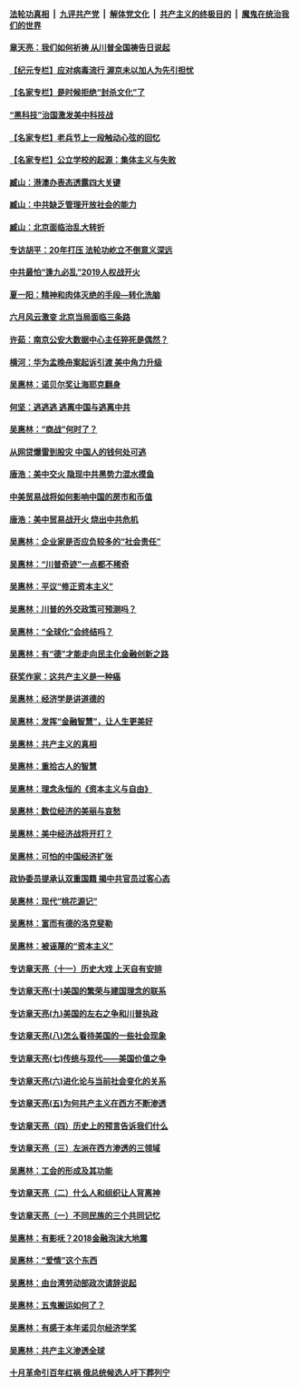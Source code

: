 ####  [法轮功真相](../../../../basic/blob/master/README.md?t=06201631) &nbsp;|&nbsp; [九评共产党](../../../../9ping.md/blob/master/README.md?t=06201631) &nbsp;|&nbsp; [解体党文化](../../../../jtdwh.md/blob/master/README.md?t=06201631)  &nbsp;|&nbsp; [共产主义的终极目的](../../../../gczydzjmd.md/blob/master/README.md?t=06201631) &nbsp;|&nbsp; [魔鬼在统治我们的世界](../../../../mgztzwmdsj.md/blob/master/README.md?t=06201631) 

#### [章天亮：我们如何祈祷 从川普全国祷告日说起](../pages/nsc423/n11944627.md?t=06201631) 

#### [【纪元专栏】应对病毒流行 渥京未以加人为先引担忧](../pages/nsc423/n11875714.md?t=06201631) 

#### [【名家专栏】是时候拒绝“封杀文化”了](../pages/nsc423/n11814093.md?t=06201631) 

#### [“黑科技”治国激发美中科技战](../pages/nsc423/n11638056.md?t=06201631) 

#### [【名家专栏】老兵节上一段触动心弦的回忆](../pages/nsc423/n11646016.md?t=06201631) 

#### [【名家专栏】公立学校的起源：集体主义与失败](../pages/nsc423/n11601833.md?t=06201631) 

#### [臧山：港澳办表态透露四大关键](../pages/nsc423/n11421628.md?t=06201631) 

#### [臧山：中共缺乏管理开放社会的能力](../pages/nsc423/n11407457.md?t=06201631) 

#### [臧山：北京面临治乱大转折](../pages/nsc423/n11406895.md?t=06201631) 

#### [专访胡平：20年打压 法轮功屹立不倒意义深远](../pages/nsc423/n11398800.md?t=06201631) 

#### [中共最怕“逢九必乱”2019人权战开火](../pages/nsc423/n11385248.md?t=06201631) 

#### [夏一阳：精神和肉体灭绝的手段—转化洗脑](../pages/nsc423/n11368250.md?t=06201631) 

#### [六月风云激变 北京当局面临三条路](../pages/nsc423/n11313668.md?t=06201631) 

#### [许茹：南京公安大数据中心主任猝死是偶然？](../pages/nsc423/n11064744.md?t=06201631) 

#### [横河：华为孟晚舟案起诉引渡 美中角力升级](../pages/nsc423/n11027230.md?t=06201631) 

#### [吴惠林：诺贝尔奖让海耶克翻身](../pages/nsc423/n10890049.md?t=06201631) 

#### [何坚：逃逃逃 逃离中国与逃离中共](../pages/nsc423/n10592891.md?t=06201631) 

#### [吴惠林：“商战”何时了？](../pages/nsc423/n10573558.md?t=06201631) 

#### [从网贷爆雷到股灾 中国人的钱何处可逃](../pages/nsc423/n10572800.md?t=06201631) 

#### [唐浩：美中交火 隐现中共黑势力混水摸鱼](../pages/nsc423/n10544040.md?t=06201631) 

#### [中美贸易战将如何影响中国的房市和币值](../pages/nsc423/n10543697.md?t=06201631) 

#### [唐浩：美中贸易战开火 烧出中共危机](../pages/nsc423/n10540126.md?t=06201631) 

#### [吴惠林：企业家是否应负较多的“社会责任”](../pages/nsc423/n10535022.md?t=06201631) 

#### [吴惠林：“川普奇迹”一点都不稀奇](../pages/nsc423/n10512808.md?t=06201631) 

#### [吴惠林：平议“修正资本主义”](../pages/nsc423/n10495724.md?t=06201631) 

#### [吴惠林：川普的外交政策可预测吗？](../pages/nsc423/n10462387.md?t=06201631) 

#### [吴惠林：“全球化”会终结吗？](../pages/nsc423/n10452838.md?t=06201631) 

#### [吴惠林：有“德”才能走向民主化金融创新之路](../pages/nsc423/n10432292.md?t=06201631) 

#### [获奖作家：这共产主义是一种癌](../pages/nsc423/n10431541.md?t=06201631) 

#### [吴惠林：经济学是讲道德的](../pages/nsc423/n10398014.md?t=06201631) 

#### [吴惠林：发挥“金融智慧”，让人生更美好](../pages/nsc423/n10375019.md?t=06201631) 

#### [吴惠林：共产主义的真相](../pages/nsc423/n10351394.md?t=06201631) 

#### [吴惠林：重拾古人的智慧](../pages/nsc423/n10337691.md?t=06201631) 

#### [吴惠林：理念永恒的《资本主义与自由》](../pages/nsc423/n10316274.md?t=06201631) 

#### [吴惠林：数位经济的美丽与哀愁](../pages/nsc423/n10292946.md?t=06201631) 

#### [吴惠林：美中经济战将开打？](../pages/nsc423/n10258825.md?t=06201631) 

#### [吴惠林：可怕的中国经济扩张](../pages/nsc423/n10219147.md?t=06201631) 

#### [政协委员提承认双重国籍 揭中共官员过客心态](../pages/nsc423/n10208809.md?t=06201631) 

#### [吴惠林：现代“桃花源记”](../pages/nsc423/n10185234.md?t=06201631) 

#### [吴惠林：富而有德的洛克斐勒](../pages/nsc423/n10142264.md?t=06201631) 

#### [吴惠林：被诬蔑的“资本主义”](../pages/nsc423/n10124816.md?t=06201631) 

#### [专访章天亮（十一）历史大戏 上天自有安排](../pages/nsc423/n10094905.md?t=06201631) 

#### [专访章天亮(十)美国的繁荣与建国理念的联系](../pages/nsc423/n10094899.md?t=06201631) 

#### [专访章天亮(九)美国的左右之争和川普执政](../pages/nsc423/n10094889.md?t=06201631) 

#### [专访章天亮(八)怎么看待美国的一些社会现象](../pages/nsc423/n10094857.md?t=06201631) 

#### [专访章天亮(七)传统与现代——美国价值之争](../pages/nsc423/n10093140.md?t=06201631) 

#### [专访章天亮(六)进化论与当前社会变化的关系](../pages/nsc423/n10092036.md?t=06201631) 

#### [专访章天亮(五)为何共产主义在西方不断渗透](../pages/nsc423/n10083620.md?t=06201631) 

#### [专访章天亮（四）历史上的预言告诉我们什么](../pages/nsc423/n10083606.md?t=06201631) 

#### [专访章天亮（三）左派在西方渗透的三领域](../pages/nsc423/n10081115.md?t=06201631) 

#### [吴惠林：工会的形成及其功能](../pages/nsc423/n10080633.md?t=06201631) 

#### [专访章天亮（二）什么人和组织让人背离神](../pages/nsc423/n10076637.md?t=06201631) 

#### [专访章天亮（一）不同民族的三个共同记忆](../pages/nsc423/n10074188.md?t=06201631) 

#### [吴惠林：有影呒？2018金融泡沫大地震](../pages/nsc423/n10040534.md?t=06201631) 

#### [吴惠林：“爱情”这个东西](../pages/nsc423/n10019423.md?t=06201631) 

#### [吴惠林：由台湾劳动部政次请辞说起](../pages/nsc423/n9979679.md?t=06201631) 

#### [吴惠林：五鬼搬运如何了？](../pages/nsc423/n9925338.md?t=06201631) 

#### [吴惠林：有感于本年诺贝尔经济学奖](../pages/nsc423/n9871883.md?t=06201631) 

#### [吴惠林：共产主义渗透全球](../pages/nsc423/n9812748.md?t=06201631) 

#### [十月革命引百年红祸 俄总统候选人吁下葬列宁](../pages/nsc423/n9810182.md?t=06201631) 

